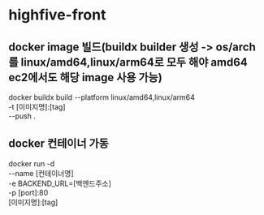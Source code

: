 # highfive-front
## docker image 빌드(buildx builder 생성 -> os/arch를 linux/amd64,linux/arm64로 모두 해야 amd64 ec2에서도 해당 image 사용 가능)
docker buildx build --platform linux/amd64,linux/arm64 \
  -t [이미지명]:[tag] \
  --push .

## docker 컨테이너 가동
docker run -d \
  --name [컨테이너명] \
  -e BACKEND_URL=[백엔드주소] \
  -p [port]:80 \
  [이미지명]:[tag]
